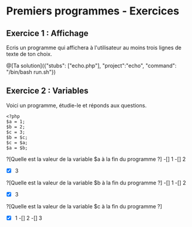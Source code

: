 # Premiers programmes - Exercices
## Exercice 1 : Affichage

Ecris un programme qui affichera à l'utilisateur au moins trois lignes de
texte de ton choix.

@[Ta solution]({"stubs": ["echo.php"], "project":"echo", "command": "/bin/bash run.sh"})

## Exercice 2 : Variables 
Voici un programme, étudie-le et réponds aux questions.
```
<?php
$a = 1;
$b = 2;
$c = 3;
$b = $c;
$c = $a;
$a = $b;
```

?[Quelle est la valeur de la variable $a à la fin du programme ?]
-[] 1
-[] 2
-[X] 3

?[Quelle est la valeur de la variable $b à la fin du programme ?]
-[] 1
-[] 2
-[X] 3

?[Quelle est la valeur de la variable $c à la fin du programme ?]
-[X] 1
-[] 2
-[] 3